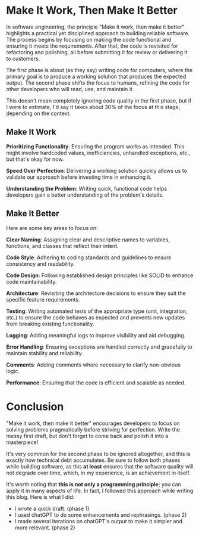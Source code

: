 # Make It Work, Then Make It Better

In software engineering, the principle "Make it work, then make it better" highlights a practical yet disciplined approach to building reliable software. The process begins by focusing on making the code functional and ensuring it meets the requirements. After that, the code is revisited for refactoring and polishing, all before submitting it for review or delivering it to customers.

The first phase is about (as they say) writing code for computers, where the primary goal is to produce a working solution that produces the expected output. The second phase shifts the focus to humans, refining the code for other developers who will read, use, and maintain it.

This doesn't mean completely ignoring code quality in the first phase, but if I were to estimate, I'd say it takes about 30% of the focus at this stage, depending on the context.

## Make It Work

**Prioritizing Functionality**: Ensuring the program works as intended. This might involve hardcoded values, inefficiencies, unhandled exceptions, etc., but that's okay for now.

**Speed Over Perfection**: Delivering a working solution quickly allows us to validate our approach before investing time in enhancing it.

**Understanding the Problem**: Writing quick, functional code helps developers gain a better understanding of the problem's details.

## Make It Better

Here are some key areas to focus on:

**Clear Naming**: Assigning clear and descriptive names to variables, functions, and classes that reflect their intent.

**Code Style**: Adhering to coding standards and guidelines to ensure consistency and readability.

**Code Design**: Following established design principles like SOLID to enhance code maintainability.

**Architecture**: Revisiting the architecture decisions to ensure they suit the specific feature requirements.

**Testing**: Writing automated tests of the appropriate type (unit, integration, etc.) to ensure the code behaves as expected and prevents new updates from breaking existing functionality.

**Logging**: Adding meaningful logs to improve visibility and aid debugging.

**Error Handling**: Ensuring exceptions are handled correctly and gracefully to maintain stability and reliability.  

**Comments**: Adding comments where necessary to clarify non-obvious logic.

**Performance**: Ensuring that the code is efficient and scalable as needed.

# Conclusion

"Make it work, then make it better" encourages developers to focus on solving problems pragmatically before striving for perfection. Write the messy first draft, but don't forget to come back and polish it into a masterpiece!

It's very common for the second phase to be ignored altogether, and this is exactly how technical debt accumulates. Be sure to follow both phases while building software, as this **at least** ensures that the software quality will not degrade over time, which, in my experience, is an achievement in itself.

It's worth noting that **this is not only a programming principle**; you can apply it in many aspects of life. In fact, I followed this approach while writing this blog. Here is what I did:
- I wrote a quick draft. (phase 1)
- I used chatGPT to do some enhancements and rephrasings. (phase 2)
- I made several iterations on chatGPT's output to make it simpler and more relevant. (phase 2)